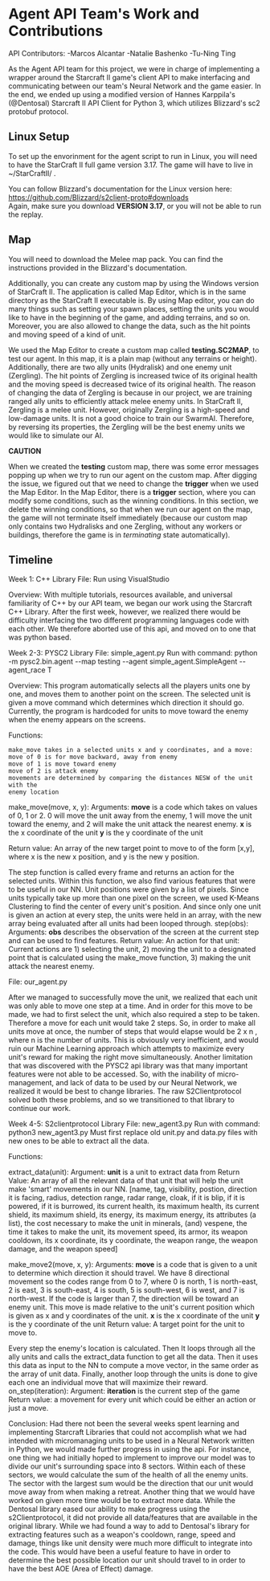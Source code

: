 # Agent API Team's Work and Contributions
API Contributors:
  -Marcos Alcantar
  -Natalie Bashenko
  -Tu-Ning Ting

As the Agent API team for this project, we were in charge of implementing a wrapper around the Starcraft II game's client API to make interfacing and communicating between our team's Neural Network and the game easier. In the end, we ended up using a modified version of Hannes Karppila's (@Dentosal) Starcraft II API Client for Python 3, which utilizes Blizzard's sc2 protobuf protocol. 

## Linux Setup
To set up the envorinment for the agent script to run in Linux, you will need to have the StarCraft II full game version 3.17. The game will have to live in ~/StarCraftII/ . 

You can follow Blizzard's documentation for the Linux version here: https://github.com/Blizzard/s2client-proto#downloads  
Again, make sure you download **VERSION 3.17**, or you will not be able to run the replay.

## Map
You will need to download the Melee map pack. You can find the instructions provided in the Blizzard's documentation.  

Additionally, you can create any custom map by using the Windows version of StarCraft II. The application is called Map Editor, which is in the same directory as the StarCraft II executable is. By using Map editor, you can do many things such as setting your spawn places, setting the units you would like to have in the beginning of the game, and adding terrains, and so on. Moreover, you are also allowed to change the data, such as the hit points and moving speed of a kind of unit.

We used the Map Editor to create a custom map called **testing.SC2MAP**, to test our agent. In this map, it is a plain map (without any terrains or height). Additionally, there are two ally units (Hydralisk) and one enemy unit (Zergling). The hit points of Zergling is increased twice of its original health and the moving speed is decreased twice of its original health. The reason of changing the data of Zergling is because in our project, we are training ranged ally units to efficiently attack melee enemy units. In StarCraft II, Zergling is a melee unit. However, originally Zergling is a high-speed and low-damage units. It is not a good choice to train our SwarmAI. Therefore, by reversing its properties, the Zergling will be the best enemy units we would like to simulate our AI.

**CAUTION**

When we created the **testing** custom map, there was some error messages popping up when we try to run our agent on the custom map. After digging the issue, we figured out that we need to change the **trigger** when we used the Map Editor. In the Map Editor, there is a **trigger** section, where you can modify some conditions, such as the winning conditions. In this section, we delete the winning conditions, so that when we run our agent on the map, the game will not terminate itself immediately (because our custom map only contains two Hydralisks and one Zergling, without any workers or buildings, therefore the game is in *terminating* state automatically).


## Timeline

Week 1: C++ Library
File:
Run using VisualStudio

Overview: With multiple tutorials, resources available, and universal familiarity of C++ by our API team, we began our work using the 
Starcraft C++ Library. After the first week, however, we realized there would be difficulty interfacing the two different programming
languages code with each other. We therefore aborted use of this api, and moved on to one that was python based.

Week 2-3: PYSC2 Library
File: simple_agent.py
Run with command: python -m pysc2.bin.agent --map testing --agent simple_agent.SimpleAgent --agent_race T

Overview: This program automatically selects all the players units one by one, and moves them to another
point on the screen. 
The selected unit is given a move command which determines which direction it should go.
Currently, the program is hardcoded for units to move toward the enemy when the enemy appears 
on the screens.

Functions:

	make_move takes in a selected units x and y coordinates, and a move:
	move of 0 is for move backward, away from enemy
	move of 1 is move toward enemy
	move of 2 is attack enemy
	movements are determined by comparing the distances NESW of the unit with the 
	enemy location
make_move(move, x, y):
Arguments:
__move__ is a code which takes on values of 0, 1 or 2. 0 will move the unit away from the enemy, 1 will move the unit toward the enemy,
and 2 will make the unit attack the nearest enemy.
__x__ is the x coordinate of the unit
__y__ is the y coordinate of the unit

Return value:
An array of the new target point to move to of the form [x,y], where x is the new x position, and y is the new y position.

  The step function is called every frame and returns an action for the selected units. Within this function, we also find various 
  features that were to be useful in our NN. Unit positions were given by a list of pixels. Since units typically take up more than
  one pixel on the screen, we used K-Means Clustering to find the center of every unit's position. And since only one unit is given
  an action at every step, the units were held in an array, with the new array being evaluated after all units had been looped through.
step(obs):
Arguments:
__obs__ describes the observation of the screen at the current step and can be used to find features.
Return value:
An action for that unit: Current actions are 1) selecting the unit, 2) moving the unit to a designated point that is calculated using
the make_move function, 3) making the unit attack the nearest enemy.



File: our_agent.py


After we managed to successfully move the unit, we realized that each unit was only able to move one step at a time. And in order for 
this move to be made, we had to first select the unit, which also required a step to be taken. Therefore a move for each unit would take 
2 steps. So, in order to make all units move at once, the number of steps that would elapse would be 2 x n , where n is the number of
units. This is obviously very inefficient, and would ruin our Machine Learning approach which attempts to maximize every unit's reward 
for making the right move simultaneously.
Another limitation that was discovered with the PYSC2 api library was that many important features were not able to be accessed. So, 
with the inability of micro-management, and lack of data to be used by our Neural Network, we realized it would be best to change 
libraries. The raw S2Clientprotocol solved both these problems, and so we transitioned to that library to continue our work.


Week 4-5: S2clientprotocol Library
File: new_agent3.py
Run with command: python3 new_agent3.py
Must first replace old unit.py and data.py files with new ones to be able to extract all the data.

Functions:
  
extract_data(unit):
Argument: 
__unit__ is a unit to extract data from
Return Value:
An array of all the relevant data of that unit that will help the unit make
'smart' movements in our NN.
[name, tag, visibility, postion, direction it is facing, radius, 
 detection range, radar range, cloak, if it is blip, if it is powered,
 if it is burrowed, its current health, its maximum health, its current shield,
 its maximum shield, its energy, its maximum energy, its attributes (a list),
 the cost necessary to make the unit in minerals, (and) vespene, the time it takes
 to make the unit, its movement speed, its armor, its weapon cooldown, 
 its x coordinate, its y coordinate, the weapon range, the weapon damage, and
 the weapon speed]

make_move2(move, x, y):
Arguments:
__move__ is a code that is given to a unit to determine which direction it should travel.
We have 8 directional movement so the codes range from 0 to 7, where 0 is north, 1 is north-east, 2 is east, 3 is south-east,
4 is south, 5 is south-west, 6 is west, and 7 is north-west. If the code is larger than 7, the direction will be toward an enemy unit.
This move is made relative to the unit's current position which is given as x and y coordinates of the unit.
__x__ is the x coordinate of the unit
__y__ is the y coordinate of the unit
Return value:
A target point for the unit to move to.

  Every step the enemy's location is calculated. Then It loops through all the 
  ally units and calls the extract_data function to get all the data. Then it uses this
  data as input to the NN to compute a move vector, in the same order as the array of
  unit data. Finally, another loop through the units is done to give each one an individual
  move that will maximize their reward.
on_step(iteration):
Argument:
__iteration__ is the current step of the game
Return value: a movement for every unit which could be either an action or just 
a move. 


Conclusion:
Had there not been the several weeks spent learning and implementing Starcraft Libraries that could not accomplish
what we had intended with micromanaging units to be used in a Neural Network written in Python, we would made further progress
in using the api. For instance, one thing we had initially hoped to implement to improve our model was to divide our unit's 
surrounding space into 8 sectors. Within each of these sectors, we would calculate the sum of the health of all the enemy units.
The sector with the largest sum would be the direction that our unit would move away from when making a retreat. 
Another thing that we would have worked on given more time would be to extract more data. While the Dentosal library eased our 
ability to make progress using the s2Clientprotocol, it did not provide all data/features that are available in the original library. 
While we had found a way to add to Dentosal's library for extracting features such as a weapon's cooldown, range, speed and damage,
things like unit density were much more difficult to integrate into the code. This would have been a useful feature to have in order
to determine the best possible location our unit should travel to in order to have the best AOE (Area of Effect) damage.
